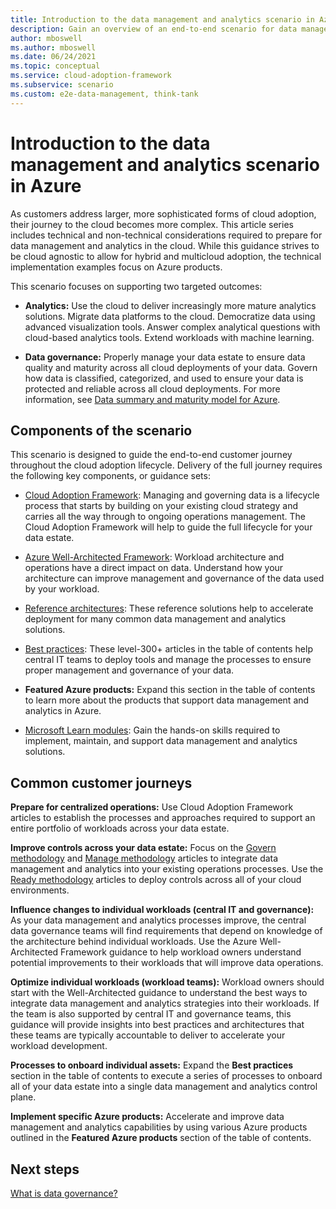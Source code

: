 ```yaml
---
title: Introduction to the data management and analytics scenario in Azure
description: Gain an overview of an end-to-end scenario for data management and analytics in the cloud, with a focus on Azure implementation.
author: mboswell
ms.author: mboswell
ms.date: 06/24/2021
ms.topic: conceptual
ms.service: cloud-adoption-framework
ms.subservice: scenario
ms.custom: e2e-data-management, think-tank
---
```


# Introduction to the data management and analytics scenario in Azure

As customers address larger, more sophisticated forms of cloud adoption, their journey to the cloud becomes more complex. This article series includes technical and non-technical considerations required to prepare for data management and analytics in the cloud. While this guidance strives to be cloud agnostic to allow for hybrid and multicloud adoption, the technical implementation examples focus on Azure products.

This scenario focuses on supporting two targeted outcomes:

- **Analytics:** Use the cloud to deliver increasingly more mature analytics solutions. Migrate data platforms to the cloud. Democratize data using advanced visualization tools. Answer complex analytical questions with cloud-based analytics tools. Extend workloads with machine learning.

- **Data governance:** Properly manage your data estate to ensure data quality and maturity across all cloud deployments of your data. Govern how data is classified, categorized, and used to ensure your data is protected and reliable across all cloud deployments. For more information, see [Data summary and maturity model for Azure](./govern.md).

## Components of the scenario

This scenario is designed to guide the end-to-end customer journey throughout the cloud adoption lifecycle. Delivery of the full journey requires the following key components, or guidance sets:

- [Cloud Adoption Framework](/azure/cloud-adoption-framework/): Managing and governing data is a lifecycle process that starts by building on your existing cloud strategy and carries all the way through to ongoing operations management. The Cloud Adoption Framework will help to guide the full lifecycle for your data estate.

- [Azure Well-Architected Framework](./well-architected-framework.md): Workload architecture and operations have a direct impact on data. Understand how your architecture can improve management and governance of the data used by your workload.

- [Reference architectures](./architectures/data-management-landing-zone.md): These reference solutions help to accelerate deployment for many common data management and analytics solutions.

- [Best practices](./best-practices/data-lake-overview.md): These level-300+ articles in the table of contents help central IT teams to deploy tools and manage the processes to ensure proper management and governance of your data.

- **Featured Azure products:** Expand this section in the table of contents to learn more about the products that support data management and analytics in Azure.

- [Microsoft Learn modules](/learn/): Gain the hands-on skills required to implement, maintain, and support data management and analytics solutions.

## Common customer journeys

**Prepare for centralized operations:** Use Cloud Adoption Framework articles to establish the processes and approaches required to support an entire portfolio of workloads across your data estate.

**Improve controls across your data estate:** Focus on the [Govern methodology](/azure/cloud-adoption-framework/govern/) and [Manage methodology](/azure/cloud-adoption-framework/manage/) articles to integrate data management and analytics into your existing operations processes. Use the [Ready methodology](/azure/cloud-adoption-framework/ready/) articles to deploy controls across all of your cloud environments.

**Influence changes to individual workloads (central IT and governance):** As your data management and analytics processes improve, the central data governance teams will find requirements that depend on knowledge of the architecture behind individual workloads. Use the Azure Well-Architected Framework guidance to help workload owners understand potential improvements to their workloads that will improve data operations.

**Optimize individual workloads (workload teams):** Workload owners should start with the Well-Architected guidance to understand the best ways to integrate data management and analytics strategies into their workloads. If the team is also supported by central IT and governance teams, this guidance will provide insights into best practices and architectures that these teams are typically accountable to deliver to accelerate your workload development.

**Processes to onboard individual assets:** Expand the **Best practices** section in the table of contents to execute a series of processes to onboard all of your data estate into a single data management and analytics control plane.

**Implement specific Azure products:** Accelerate and improve data management and analytics capabilities by using various Azure products outlined in the **Featured Azure products** section of the table of contents.

## Next steps

[What is data governance?](./overview-data-governance.md)

